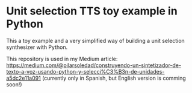 # Unit selection TTS toy example in Python

This a toy example and a very simplified way of building a unit selection synthesizer with Python. 

This repository is used in my Medium article: https://medium.com/@pilarsoledad/construyendo-un-sintetizador-de-texto-a-voz-usando-python-y-selecci%C3%B3n-de-unidades-a5dc2e11a091
(currently only in Spanish, but English version is comming soon!)
